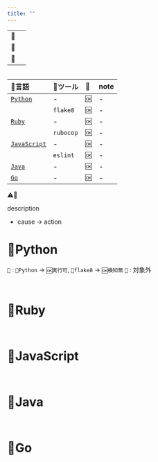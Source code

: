 ```yaml
---
title: ""
---
```


|||
|:--|:--|
|🔖||
|👼||
|🧟||

``` python:🚩 template.py:./projects/python/src/template.rb
```

|🔧言語|🔩ツール|🚩|note|
|:--|:--|:--|:--|
|[`Python`](#🔧python)|-|`🆗`|-|
||`flake8`|`🆗`|-|
|[`Ruby`](#🔧ruby)|-|`🆗`|-|
||`rubocop`|`🆗`|-|
|[`JavaScript`](#🔧javascript)|-|`🆗`|-|
||`eslint`|`🆗`|-|
|[`Java`](#🔧java)|-|`🆗`|-|
|[`Go`](#🔧go)|-|`🆗`|-|

⚠🚫

description

 - cause -> action


# 🔧Python

`🚩` : `🔧Python` -> `🆗実行可`, `🔩flake8` -> `🆗検知無`
`🏁` : 対象外


``` python:🚩 template.py:./projects/python/src/template.py
```

``` console
```

# 🔧Ruby

``` ruby:🚩 template.rb:./projects/ruby/src/template.rb
```

``` console
```

# 🔧JavaScript

``` js:🚩 template.js:./projects/javascript/src/template.js
```

``` console
```

# 🔧Java

``` java:🚩 Template.java:./projects/java/src/main/java/Template.java
```

``` console
```

# 🔧Go

``` go:🚩 template.go:./projects/golang/src/template.go
```

``` console
```
